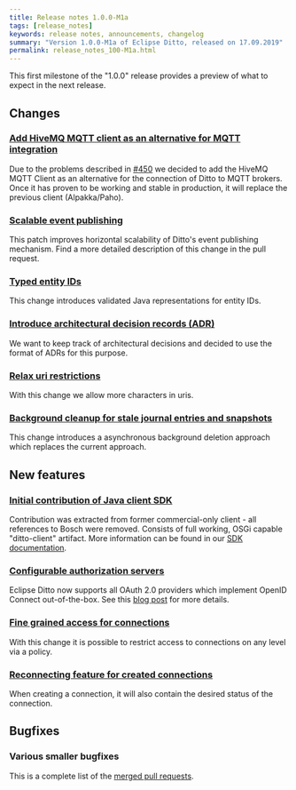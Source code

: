 ```yaml
---
title: Release notes 1.0.0-M1a
tags: [release_notes]
keywords: release notes, announcements, changelog
summary: "Version 1.0.0-M1a of Eclipse Ditto, released on 17.09.2019"
permalink: release_notes_100-M1a.html
---
```


This first milestone of the "1.0.0" release provides a preview of what to expect in the next release.


## Changes

### [Add HiveMQ MQTT client as an alternative for MQTT integration](https://github.com/eclipse-ditto/ditto/pull/487)

Due to the problems described in [#450](https://github.com/eclipse-ditto/ditto/issues/450) we decided to add the HiveMQ
 MQTT Client as an alternative for the connection of Ditto to MQTT brokers. Once it has proven to be working and
  stable in production, it will replace the previous client (Alpakka/Paho).
  
### [Scalable event publishing](https://github.com/eclipse-ditto/ditto/pull/483)

This patch improves horizontal scalability of Ditto's event publishing mechanism. Find a more detailed description of
 this change in the pull request.
 
### [Typed entity IDs](https://github.com/eclipse-ditto/ditto/pull/475)

This change introduces validated Java representations for entity IDs.

### [Introduce architectural decision records (ADR)](https://github.com/eclipse-ditto/ditto/pull/470)

We want to keep track of architectural decisions and decided to use the format of ADRs for this purpose.

### [Relax uri restrictions](https://github.com/eclipse-ditto/ditto/pull/451)

With this change we allow more characters in uris.

### [Background cleanup for stale journal entries and snapshots](https://github.com/eclipse-ditto/ditto/pull/446)

This change introduces a asynchronous background deletion approach which replaces the current approach.


## New features

### [Initial contribution of Java client SDK](https://github.com/eclipse-ditto/ditto-clients/pull/1)

Contribution was extracted from former commercial-only client - all references to Bosch were removed. Consists of
 full working, OSGi capable "ditto-client" artifact. More information can be found in our
 [SDK documentation](client-sdk-java.html).
 
### [Configurable authorization servers](https://github.com/eclipse-ditto/ditto/pull/477)

Eclipse Ditto now supports all OAuth 2.0 providers which implement OpenID Connect out-of-the-box. See this 
[blog post](https://www.eclipse.dev/ditto/2019-08-28-openid-connect.html) for more details.
 
### [Fine grained access for connections](https://github.com/eclipse-ditto/ditto/pull/463)

With this change it is possible to restrict access to connections on any level via a policy.

### [Reconnecting feature for created connections](https://github.com/eclipse-ditto/ditto/pull/442)

When creating a connection, it will also contain the desired status of the connection.


## Bugfixes

### Various smaller bugfixes

This is a complete list of the 
[merged pull requests](https://github.com/eclipse-ditto/ditto/pulls?q=is%3Apr+milestone%3A1.0.0-M1a).

